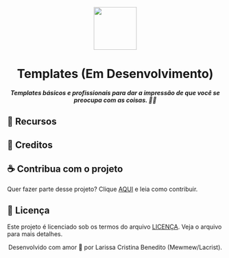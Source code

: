 <div align="center">
  <img src="https://user-images.githubusercontent.com/50052600/224198066-b7db6f66-3613-4ced-99c9-8bb2ebc7bc7d.png" width="100" height="100">
</div>
<h1 align="center">
 Templates (Em Desenvolvimento)
</h1>

<p align="center">
	<b><i>Templates básicos e profissionais para dar a impressão de que você se preocupa com as coisas. 🗿🍷</i></b><br>
</p>

<!-- 
Descrição sobre o projeto 🎓
Instalação 🔧
Uso 🚀
--> 

## 📁 Recursos

## 📎 Creditos

## ☕ Contribua com o projeto
Quer fazer parte desse projeto? Clique [AQUI](CONTRIBUTING.md) e leia como contribuir.<br>

## 📜 Licença
Este projeto é licenciado sob os termos do arquivo [LICENÇA](https://github.com/mewmewdevart/Templates/blob/main/LICENSE). Veja o arquivo para mais detalhes. <br>

<p align="center"> Desenvolvido com amor 🩶 por Larissa Cristina Benedito (Mewmew/Lacrist). </p>
